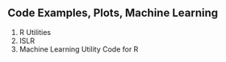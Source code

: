Code Examples, Plots, Machine Learning
---------------------------------------

  1. R Utilities
  2. ISLR
  3. Machine Learning Utility Code for R
